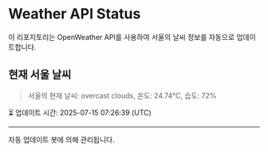 
# Weather API Status

이 리포지토리는 OpenWeather API를 사용하여 서울의 날씨 정보를 자동으로 업데이트합니다.

## 현재 서울 날씨
> 서울의 현재 날씨: overcast clouds, 온도: 24.74°C, 습도: 72%

⏳ 업데이트 시간: 2025-07-15 07:26:39 (UTC)

---
자동 업데이트 봇에 의해 관리됩니다.
